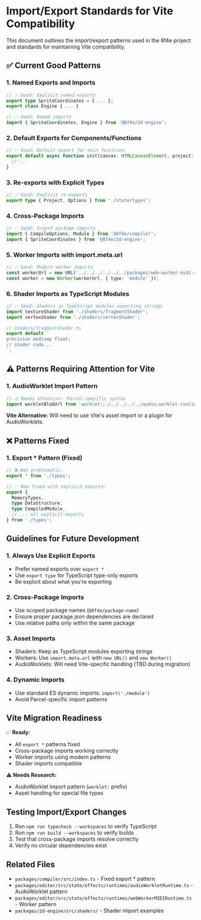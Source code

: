 # Import/Export Standards for Vite Compatibility

This document outlines the import/export patterns used in the 8f4e project and standards for maintaining Vite compatibility.

## ✅ Current Good Patterns

### 1. Named Exports and Imports
```typescript
// ✅ Good: Explicit named exports
export type SpriteCoordinates = { ... };
export class Engine { ... }

// ✅ Good: Named imports
import { SpriteCoordinates, Engine } from '@8f4e/2d-engine';
```

### 2. Default Exports for Components/Functions
```typescript
// ✅ Good: Default export for main functions
export default async function init(canvas: HTMLCanvasElement, project: Project, options: Partial<Options>) {
  // ...
}
```

### 3. Re-exports with Explicit Types
```typescript
// ✅ Good: Explicit re-exports
export type { Project, Options } from './state/types';
```

### 4. Cross-Package Imports
```typescript
// ✅ Good: Scoped package imports
import { CompileOptions, Module } from '@8f4e/compiler';
import { SpriteCoordinates } from '@8f4e/2d-engine';
```

### 5. Worker Imports with import.meta.url
```typescript
// ✅ Good: Modern worker imports
const workerUrl = new URL('../../../../../../packages/web-worker-midi-runtime/src/index.ts', import.meta.url);
const worker = new Worker(workerUrl, { type: 'module' });
```

### 6. Shader Imports as TypeScript Modules
```typescript
// ✅ Good: Shaders as TypeScript modules exporting strings
import textureShader from './shaders/fragmentShader';
import vertexShader from './shaders/vertexShader';

// shaders/fragmentShader.ts
export default `
precision mediump float;
// shader code...
`;
```

## ⚠️ Patterns Requiring Attention for Vite

### 1. AudioWorklet Import Pattern
```typescript
// ⚠️ Needs attention: Parcel-specific syntax
import workletBlobUrl from 'worklet:../../../../../audio-worklet-runtime/dist/index.js';
```

**Vite Alternative:** Will need to use Vite's asset import or a plugin for AudioWorklets.

## ❌ Patterns Fixed

### 1. Export * Pattern (Fixed)
```typescript
// ❌ Was problematic:
export * from './types';

// ✅ Now fixed with explicit exports:
export {
  MemoryTypes,
  type DataStructure,
  type CompiledModule,
  // ... all explicit exports
} from './types';
```

## Guidelines for Future Development

### 1. Always Use Explicit Exports
- Prefer named exports over `export *`
- Use `export type` for TypeScript type-only exports
- Be explicit about what you're exporting

### 2. Cross-Package Imports
- Use scoped package names (`@8f4e/package-name`)
- Ensure proper package.json dependencies are declared
- Use relative paths only within the same package

### 3. Asset Imports
- Shaders: Keep as TypeScript modules exporting strings
- Workers: Use `import.meta.url` with `new URL()` and `new Worker()`
- AudioWorklets: Will need Vite-specific handling (TBD during migration)

### 4. Dynamic Imports
- Use standard ES dynamic imports: `import('./module')`
- Avoid Parcel-specific import patterns

## Vite Migration Readiness

✅ **Ready:**
- All `export *` patterns fixed
- Cross-package imports working correctly
- Worker imports using modern patterns
- Shader imports compatible

⚠️ **Needs Research:**
- AudioWorklet import pattern (`worklet:` prefix)
- Asset handling for special file types

## Testing Import/Export Changes

1. Run `npm run typecheck --workspaces` to verify TypeScript
2. Run `npm run build --workspaces` to verify builds
3. Test that cross-package imports resolve correctly
4. Verify no circular dependencies exist

## Related Files

- `packages/compiler/src/index.ts` - Fixed export * pattern
- `packages/editor/src/state/effects/runtimes/audioWorkletRuntime.ts` - AudioWorklet pattern
- `packages/editor/src/state/effects/runtimes/webWorkerMIDIRuntime.ts` - Worker pattern
- `packages/2d-engine/src/shaders/` - Shader import examples
